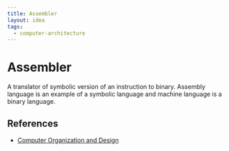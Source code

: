 ```yaml
---
title: Assembler
layout: idea
tags:
  - computer-architecture
---
```


# Assembler

A translator of symbolic version of an instruction to binary. Assembly language
is an example of a symbolic language and machine language is a binary language.

## References

- [Computer Organization and Design](/reference/Computer-Organization-and-Design)
